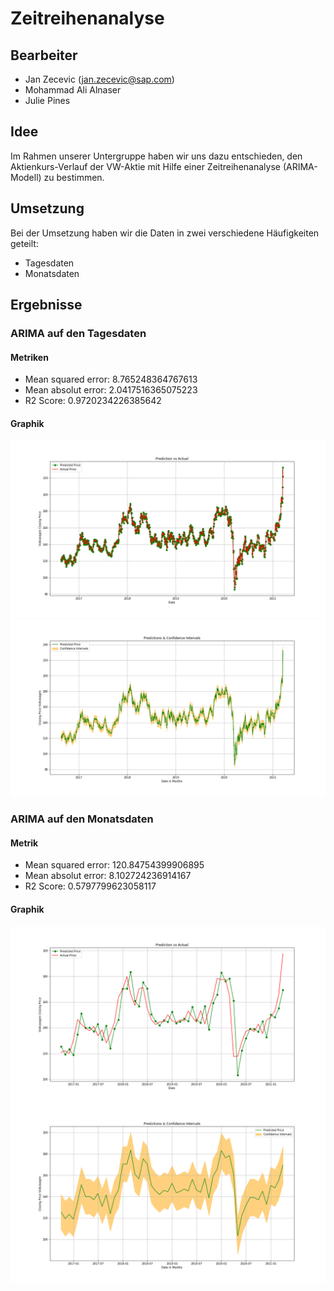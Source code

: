 # Zeitreihenanalyse

## Bearbeiter

- Jan Zecevic (jan.zecevic@sap.com)
- Mohammad Ali Alnaser
- Julie Pines

## Idee

Im Rahmen unserer Untergruppe haben wir uns dazu entschieden, den Aktienkurs-Verlauf der VW-Aktie mit Hilfe einer Zeitreihenanalyse (ARIMA-Modell) zu bestimmen. 

## Umsetzung

Bei der Umsetzung haben wir die Daten in zwei verschiedene Häufigkeiten geteilt:

- Tagesdaten
- Monatsdaten

## Ergebnisse

### ARIMA auf den Tagesdaten

#### Metriken
- Mean squared error: 8.765248364767613
- Mean absolut error: 2.0417516365075223
- R2 Score: 0.9720234226385642

#### Graphik

![Vorhersage vs. Tatsächliche Werte](https://github.com/AktienKursVorhersage/Zeitreihenanalyse/blob/main/img/pred_vs_actual_Day.png "Vorhersage vs. Tatsächliche Werte")
![Konfidenzintervall (95%) der Vorhersagen](https://github.com/AktienKursVorhersage/Zeitreihenanalyse/blob/main/img/pred_confint_Day.png "Konfidenzintervall (95%) der Vorhersagen")

### ARIMA auf den Monatsdaten

#### Metrik
- Mean squared error: 120.84754399906895
- Mean absolut error: 8.102724236914167
- R2 Score: 0.5797799623058117

#### Graphik
![Vorhersage vs. Tatsächliche Werte](https://github.com/AktienKursVorhersage/Zeitreihenanalyse/blob/main/img/pred_vs_actual_Month.png "Vorhersage vs. Tatsächliche Werte")
![Konfidenzintervall (95%) der Vorhersagen](https://github.com/AktienKursVorhersage/Zeitreihenanalyse/blob/main/img/pred_confint_Month.png "Konfidenzintervall (95%) der Vorhersagen")
